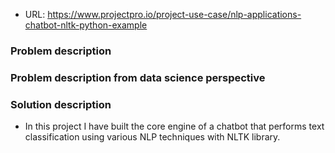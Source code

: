 - URL: https://www.projectpro.io/project-use-case/nlp-applications-chatbot-nltk-python-example

### Problem description

### Problem description from data science perspective

### Solution description

- In this project I have built the core engine of a chatbot that performs text classification using various NLP techniques with NLTK library.
